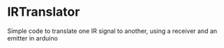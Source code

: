 IRTranslator
============

Simple code to translate one IR signal to another, using a receiver and an emitter in arduino
